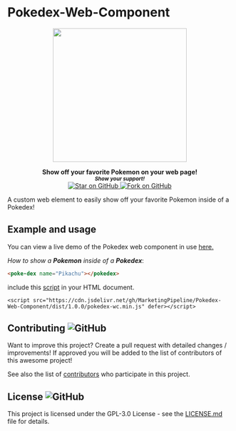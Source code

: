 # Pokedex-Web-Component


<div align="center">
<a href="https://github.com/MarketingPipeline/Pokedex-Web-Component"> <img height="300px" src="https://user-images.githubusercontent.com/86180097/190952101-6852513c-f435-406c-9d54-b31cbd3c4e0c.png"/> </a> 
</div>  
    
<p align="center">
  <b>Show off your favorite Pokemon on your web page!</b>

  <br>
  <small> <b><i>Show your support!</i> </b></small>
  <br>
   <a href="https://github.com/MarketingPipeline/Pokedex-Web-Component">
    <img title="Star on GitHub" src="https://img.shields.io/github/stars/MarketingPipeline/Pokedex-Web-Component.svg?style=social&label=Star">
  </a>
  <a href="https://github.com/MarketingPipeline/Pokedex-Web-Component/fork">
    <img title="Fork on GitHub" src="https://img.shields.io/github/forks/MarketingPipeline/Pokedex-Web-Component.svg?style=social&label=Fork">
  </a>
   </p>  


A custom web element to easily show off your favorite Pokemon inside of a Pokedex! 
 

## Example and usage

You can view a live demo of the Pokedex web component in use [here.](https://marketingpipeline.github.io/Pokedex-Web-Component/demo)




<i>How to show a <b>Pokemon</b> inside of a <b>Pokedex</b></i>:

```html
<poke-dex name="Pikachu"></pokedex>
```

   include this [script](https://github.com/MarketingPipeline/Pokedex-Web-Component/blob/main/dist/1.0.0/pokedex-wc.min.js) in your HTML document.
         
    <script src="https://cdn.jsdelivr.net/gh/MarketingPipeline/Pokedex-Web-Component/dist/1.0.0/pokedex-wc.min.js" defer></script> 









## Contributing ![GitHub](https://img.shields.io/github/contributors/MarketingPipeline/Pokedex-Web-Component)

Want to improve this project? Create a pull request with detailed changes / improvements! If approved you will be added to the list of contributors of this awesome project!

See also the list of
[contributors](https://github.com/MarketingPipeline/Pokedex-Web-Component/graphs/contributors) who
participate in this project.

## License ![GitHub](https://img.shields.io/github/license/MarketingPipeline/Pokedex-Web-Component)

This project is licensed under the GPL-3.0 License - see the
[LICENSE.md](https://github.com/MarketingPipeline/Pokedex-Web-Component/blob/main/LICENSE) file for
details.
